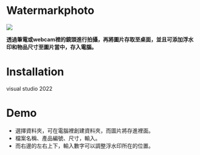 # Watermarkphoto
![](https://i.imgur.com/4oRa0CY.png)

**透過筆電或webcam裡的鏡頭進行拍攝，再將圖片存取至桌面，並且可添加浮水印和物品尺寸至圖片當中，存入電腦。**
# Installation
visual studio 2022
# Demo
* 選擇資料夾，可在電腦裡創建資料夾，而圖片將存進裡面。
* 檔案名稱、產品編號、尺寸，輸入。
* 而右邊的左右上下，輸入數字可以調整浮水印所在的位置。

